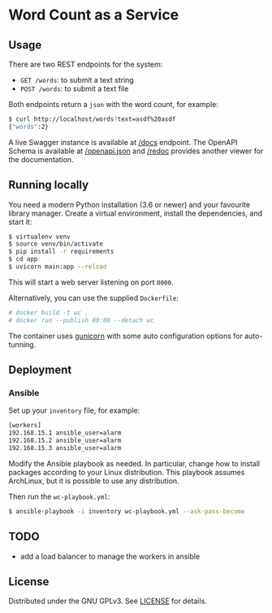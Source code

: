 # Word Count as a Service

## Usage

There are two REST endpoints for the system:

- `GET /words`: to submit a text string
- `POST /words`: to submit a text file

Both endpoints return a `json` with the word count, for example:

```bash
$ curl http://localhost/words?text=asdf%20asdf
{"words":2}
```

A live Swagger instance is available at [/docs](http://localhost/docs)
endpoint. The OpenAPI Schema is available at
[/openapi.json](http://localhost/openapi.json) and
[/redoc](http://localhost/redoc) provides another viewer for the documentation.


## Running locally

You need a modern Python installation (3.6 or newer) and your favourite library
manager.  Create a virtual environment, install the dependencies, and start it:

```bash
$ virtualenv venv
$ source venv/bin/activate
$ pip install -r requirements
$ cd app
$ uvicorn main:app --reload
```

This will start a web server listening on port `8000`.

Alternatively, you can use the supplied `Dockerfile`:

```bash
# docker build -t wc .
# docker run --publish 80:80 --detach wc
```

The container uses [gunicorn](https://gunicorn.org/) with some auto
configuration options for auto-tunning.


## Deployment

### Ansible

Set up your `inventory` file, for example:

```bash
[workers]
192.168.15.1 ansible_user=alarm
192.168.15.2 ansible_user=alarm
192.168.15.3 ansible_user=alarm
```

Modify the Ansible playbook as needed. In particular, change how to install
packages according to your Linux distribution. This playbook assumes ArchLinux,
but it is possible to use any distribution.

Then run the `wc-playbook.yml`:

```bash
$ ansible-playbook -i inventory wc-playbook.yml --ask-pass-become
```

## TODO

- add a load balancer to manage the workers in ansible

## License

Distributed under the GNU GPLv3. See [LICENSE](LICENSE) for details.
